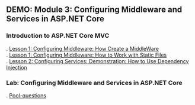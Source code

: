 ## DEMO: Module 3: Configuring Middleware and Services in ASP.NET Core

###  Introduction to ASP.NET Core MVC


.  [Lesson 1: Configuring Middleware: How Create a MiddleWare](Demo03/1_ConfigureMiddlewareExample/)   
.  [Lesson 1: Configuring Middleware: How to Work with Static Files](Demo03/StaticFilesExample/)   
.  [Lesson 2: Configuring Services: Demonstration: How to Use Dependency Injection](Demo03/03_ConfigureServiceExample)


### Lab: Configuring Middleware and Services in ASP.NET Core

.  [Pool-questions](Lab03)

 
